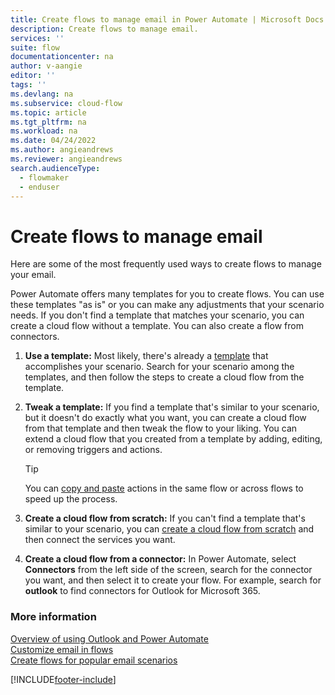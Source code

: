 ```yaml
---
title: Create flows to manage email in Power Automate | Microsoft Docs
description: Create flows to manage email.
services: ''
suite: flow
documentationcenter: na
author: v-aangie
editor: ''
tags: ''
ms.devlang: na
ms.subservice: cloud-flow
ms.topic: article
ms.tgt_pltfrm: na
ms.workload: na
ms.date: 04/24/2022
ms.author: angieandrews
ms.reviewer: angieandrews
search.audienceType: 
  - flowmaker
  - enduser
---
```


# Create flows to manage email

Here are some of the most frequently used ways to create flows to manage your email.

 Power Automate offers many templates for you to create flows. You can use these templates "as is" or you can make any adjustments that your scenario needs. If you don't find a template that matches your scenario, you can create a cloud flow without a template. You can also create a flow from connectors.

1. **Use a template:** Most likely, there's already a [template](https://make.powerautomate.com/templates/) that accomplishes your scenario. Search for your scenario among the templates, and then follow the steps to create a cloud flow from the template.
 
1. **Tweak a template:** If you find a template that's similar to your scenario, but it doesn't do exactly what you want, you can create a cloud flow from that template and then tweak the flow to your liking. You can extend a cloud flow that you created from a template by adding, editing, or removing triggers and actions.

    >[!TIP]
    >You can [copy and paste](./multi-step-logic-flow.md#copy-and-paste-actions) actions in the same flow or across flows to speed up the process.

1. **Create a cloud flow from scratch:** If you can't find a template that's similar to your scenario, you can [create a cloud flow from scratch](./get-started-logic-flow.md) and then connect the services you want.

1. **Create a cloud flow from a connector:** In Power Automate, select **Connectors** from the left side of the screen, search for the connector you want, and then select it to create your flow. For example, search for **outlook** to find connectors for Outlook for Microsoft 365.

### More information

[Overview of using Outlook and Power Automate](email-overview.md)  
[Customize email in flows](email-customization.md)  
[Create flows for popular email scenarios](email-top-scenarios.md)  

[!INCLUDE[footer-include](includes/footer-banner.md)]
